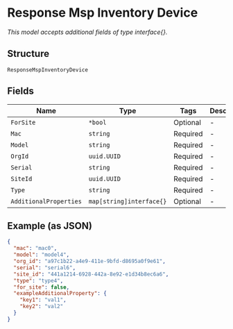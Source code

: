 
# Response Msp Inventory Device

*This model accepts additional fields of type interface{}.*

## Structure

`ResponseMspInventoryDevice`

## Fields

| Name | Type | Tags | Description |
|  --- | --- | --- | --- |
| `ForSite` | `*bool` | Optional | - |
| `Mac` | `string` | Required | - |
| `Model` | `string` | Required | - |
| `OrgId` | `uuid.UUID` | Required | - |
| `Serial` | `string` | Required | - |
| `SiteId` | `uuid.UUID` | Required | - |
| `Type` | `string` | Required | - |
| `AdditionalProperties` | `map[string]interface{}` | Optional | - |

## Example (as JSON)

```json
{
  "mac": "mac0",
  "model": "model4",
  "org_id": "a97c1b22-a4e9-411e-9bfd-d8695a0f9e61",
  "serial": "serial6",
  "site_id": "441a1214-6928-442a-8e92-e1d34b8ec6a6",
  "type": "type4",
  "for_site": false,
  "exampleAdditionalProperty": {
    "key1": "val1",
    "key2": "val2"
  }
}
```

